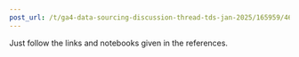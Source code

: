 ```yaml
---
post_url: /t/ga4-data-sourcing-discussion-thread-tds-jan-2025/165959/46
---
```

Just follow the links and notebooks given in the references.